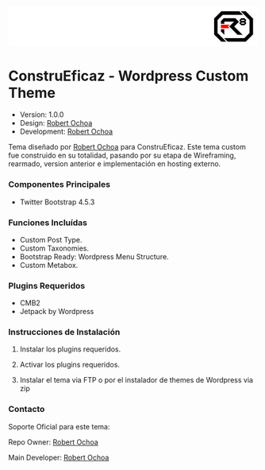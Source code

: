 ![alt tag](images/repo-logo.jpg)

# ConstruEficaz - Wordpress Custom Theme #

* Version: 1.0.0
* Design: [Robert Ochoa](http://www.robertochoaweb.com/?utm_source=github_link&utm_medium=link&utm_content=construeficaz)
* Development: [Robert Ochoa](http://www.robertochoaweb.com/?utm_source=github_link&utm_medium=link&utm_content=construeficaz)

Tema diseñado por [Robert Ochoa](http://www.robertochoaweb.com/?utm_source=github_link&utm_medium=link&utm_content=construeficaz) para ConstruEficaz.
Este tema custom fue construido en su totalidad, pasando por su etapa de Wireframing, rearmado, version anterior e implementación en hosting externo.

### Componentes Principales ###

* Twitter Bootstrap 4.5.3

### Funciones Incluídas ###

* Custom Post Type.
* Custom Taxonomies.
* Bootstrap Ready: Wordpress Menu Structure.
* Custom Metabox.

### Plugins Requeridos ###

* CMB2
* Jetpack by Wordpress

### Instrucciones de Instalación ###

1. Instalar los plugins requeridos.

2. Activar los plugins requeridos.

3. Instalar el tema via FTP o por el instalador de themes de Wordpress via zip

### Contacto ###

Soporte Oficial para este tema:

Repo Owner: [Robert Ochoa](http://www.robertochoaweb.com/?utm_source=github_link&utm_medium=link&utm_content=construeficaz)

Main Developer: [Robert Ochoa](http://www.robertochoaweb.com/?utm_source=github_link&utm_medium=link&utm_content=construeficaz)
